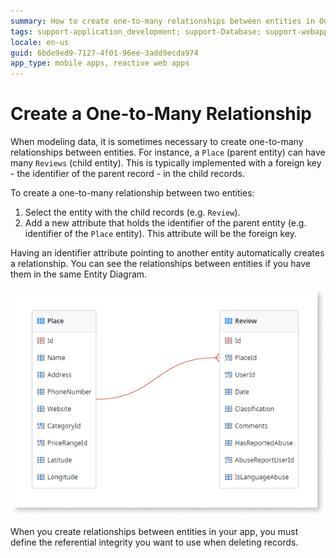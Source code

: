 ```yaml
---
summary: How to create one-to-many relationships between entities in OutSystems.
tags: support-application_development; support-Database; support-webapps
locale: en-us
guid: 6bde9ed9-7127-4f01-96ee-3add9ecda974
app_type: mobile apps, reactive web apps
---
```


# Create a One-to-Many Relationship

When modeling data, it is sometimes necessary to create one-to-many relationships between entities. For instance, a `Place` (parent entity) can have many `Reviews` (child entity). This is typically implemented with a foreign key - the identifier of the parent record - in the child records.

To create a one-to-many relationship between two entities:

1. Select the entity with the child records (e.g. `Review`).
1. Add a new attribute that holds the identifier of the parent entity (e.g. identifier of the `Place` entity). This attribute will be the foreign key.

Having an identifier attribute pointing to another entity automatically creates a relationship. You can see the relationships between entities if you have them in the same Entity Diagram.

![One-to-many relationship entity diagram](images/one-to-many-relationship-1.png)

When you create relationships between entities in your app, you must define the referential integrity you want to use when deleting records. 
